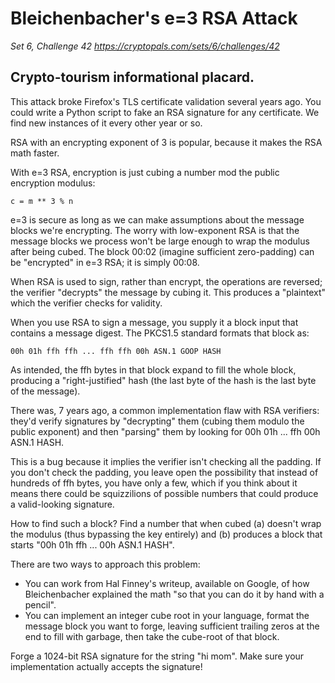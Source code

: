 # Bleichenbacher's e=3 RSA Attack

_Set 6, Challenge 42_
_https://cryptopals.com/sets/6/challenges/42_

## Crypto-tourism informational placard.

This attack broke Firefox's TLS certificate validation several years ago. You could write a Python script to fake an RSA signature for any certificate. We find new instances of it every other year or so.

RSA with an encrypting exponent of 3 is popular, because it makes the RSA math faster.

With e=3 RSA, encryption is just cubing a number mod the public encryption modulus:

    c = m ** 3 % n

e=3 is secure as long as we can make assumptions about the message blocks we're encrypting. The worry with low-exponent RSA is that the message blocks we process won't be large enough to wrap the modulus after being cubed. The block 00:02 (imagine sufficient zero-padding) can be "encrypted" in e=3 RSA; it is simply 00:08.

When RSA is used to sign, rather than encrypt, the operations are reversed; the verifier "decrypts" the message by cubing it. This produces a "plaintext" which the verifier checks for validity.

When you use RSA to sign a message, you supply it a block input that contains a message digest. The PKCS1.5 standard formats that block as:

    00h 01h ffh ffh ... ffh ffh 00h ASN.1 GOOP HASH

As intended, the ffh bytes in that block expand to fill the whole block, producing a "right-justified" hash (the last byte of the hash is the last byte of the message).

There was, 7 years ago, a common implementation flaw with RSA verifiers: they'd verify signatures by "decrypting" them (cubing them modulo the public exponent) and then "parsing" them by looking for 00h 01h ... ffh 00h ASN.1 HASH.

This is a bug because it implies the verifier isn't checking all the padding. If you don't check the padding, you leave open the possibility that instead of hundreds of ffh bytes, you have only a few, which if you think about it means there could be squizzilions of possible numbers that could produce a valid-looking signature.

How to find such a block? Find a number that when cubed (a) doesn't wrap the modulus (thus bypassing the key entirely) and (b) produces a block that starts "00h 01h ffh ... 00h ASN.1 HASH".

There are two ways to approach this problem:

  * You can work from Hal Finney's writeup, available on Google, of how Bleichenbacher explained the math "so that you can do it by hand with a pencil".
  * You can implement an integer cube root in your language, format the message block you want to forge, leaving sufficient trailing zeros at the end to fill with garbage, then take the cube-root of that block.

Forge a 1024-bit RSA signature for the string "hi mom". Make sure your implementation actually accepts the signature!
